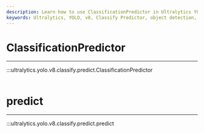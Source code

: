 ```yaml
---
description: Learn how to use ClassificationPredictor in Ultralytics YOLOv8 for object classification tasks in a simple and efficient way.
keywords: Ultralytics, YOLO, v8, Classify Predictor, object detection, classification, computer vision
---
```


# ClassificationPredictor
---
:::ultralytics.yolo.v8.classify.predict.ClassificationPredictor
<br><br>

# predict
---
:::ultralytics.yolo.v8.classify.predict.predict
<br><br>